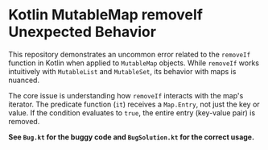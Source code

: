 # Kotlin MutableMap removeIf Unexpected Behavior

This repository demonstrates an uncommon error related to the `removeIf` function in Kotlin when applied to `MutableMap` objects.  While `removeIf` works intuitively with `MutableList` and `MutableSet`, its behavior with maps is nuanced.

The core issue is understanding how `removeIf` interacts with the map's iterator.  The predicate function (`it`) receives a `Map.Entry`, not just the key or value.  If the condition evaluates to `true`, the entire entry (key-value pair) is removed.

**See `Bug.kt` for the buggy code and `BugSolution.kt` for the correct usage.**